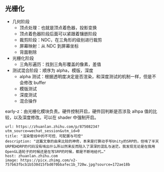 ## 光栅化

* 几何阶段
    * 顶点处理：也就是顶点着色器，投影变换
    * 顶点着色器阶段后面可以紧跟着镶嵌阶段
    * 裁剪阶段：NDC，在三角形的级别进行裁剪
    * 屏幕映射：从 NDC 到屏幕坐标
    * 背面剔除
* 光栅化阶段
    * 三角形遍历：找到三角形覆盖的像素，差值
* 测试混合阶段：顺序为 alpha，模版，深度
    * alpha 测试：根据透明度决定是否渲染，和深度测试的机制一样，但是不会修改 buffer
    * 模版测试
    * 深度测试
    * 混合操作

early-z：由光栅化模块负责。硬件控制开启，硬件回判断是否涉及 alhpa 值的比较，以及深度修改。可以在 shader 中强制开启。


```cardlink
url: https://zhuanlan.zhihu.com/p/87508234?utm_source=wechat_session&utm_id=0
title: "渲染管线中的不可控、可配置与可控"
description: "这篇文章的由来比较的神奇，本来是打算动手写Unity的SRP的，但啃了半天URP和HDRP的代码没有啃出什么所以然来反而陷入了深深的混乱与迷茫。我发现无论是在我用OpenGL造轮子的时候还是在写SRP的时候，都是不断地给代…"
host: zhuanlan.zhihu.com
image: https://picx.zhimg.com/v2-757b63fbcb1b530d15fbd070bbafec1b_720w.jpg?source=172ae18b
```
